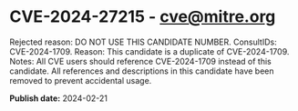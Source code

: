 # CVE-2024-27215 - cve@mitre.org

Rejected reason: DO NOT USE THIS CANDIDATE NUMBER. ConsultIDs: CVE-2024-1709. Reason: This candidate is a duplicate of CVE-2024-1709. Notes: All CVE users should reference CVE-2024-1709 instead of this candidate. All references and descriptions in this candidate have been removed to prevent accidental usage.

**Publish date:** 2024-02-21
